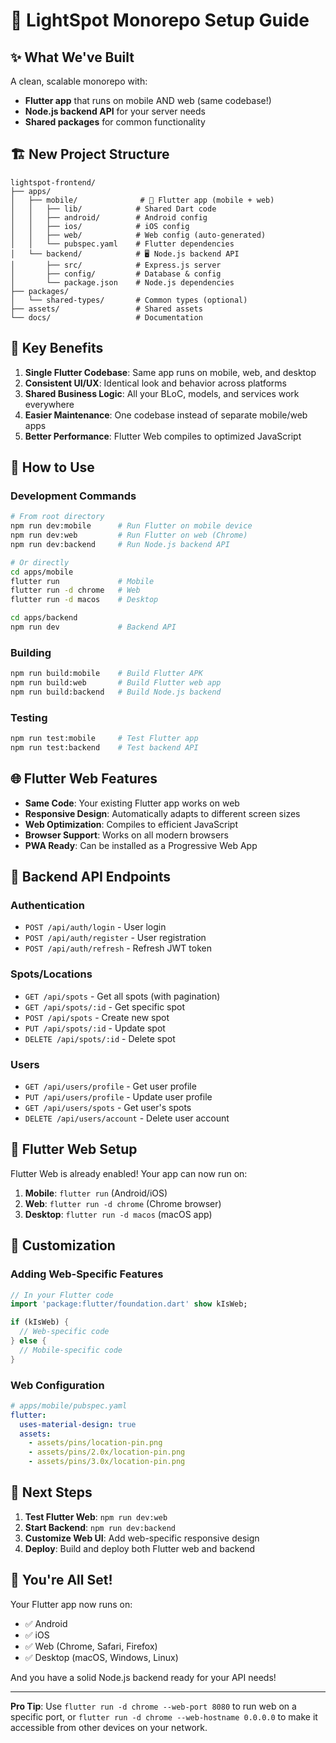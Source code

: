 # 🚀 LightSpot Monorepo Setup Guide

## ✨ What We've Built

A clean, scalable monorepo with:
- **Flutter app** that runs on mobile AND web (same codebase!)
- **Node.js backend API** for your server needs
- **Shared packages** for common functionality

## 🏗️ New Project Structure

```
lightspot-frontend/
├── apps/
│   ├── mobile/              # 🎯 Flutter app (mobile + web)
│   │   ├── lib/            # Shared Dart code
│   │   ├── android/        # Android config
│   │   ├── ios/            # iOS config
│   │   ├── web/            # Web config (auto-generated)
│   │   └── pubspec.yaml    # Flutter dependencies
│   └── backend/            # 🖥️ Node.js backend API
│       ├── src/            # Express.js server
│       ├── config/         # Database & config
│       └── package.json    # Node.js dependencies
├── packages/
│   └── shared-types/       # Common types (optional)
├── assets/                 # Shared assets
└── docs/                   # Documentation
```

## 🎯 Key Benefits

1. **Single Flutter Codebase**: Same app runs on mobile, web, and desktop
2. **Consistent UI/UX**: Identical look and behavior across platforms
3. **Shared Business Logic**: All your BLoC, models, and services work everywhere
4. **Easier Maintenance**: One codebase instead of separate mobile/web apps
5. **Better Performance**: Flutter Web compiles to optimized JavaScript

## 🚀 How to Use

### Development Commands

```bash
# From root directory
npm run dev:mobile      # Run Flutter on mobile device
npm run dev:web         # Run Flutter on web (Chrome)
npm run dev:backend     # Run Node.js backend API

# Or directly
cd apps/mobile
flutter run             # Mobile
flutter run -d chrome   # Web
flutter run -d macos    # Desktop

cd apps/backend
npm run dev             # Backend API
```

### Building

```bash
npm run build:mobile    # Build Flutter APK
npm run build:web       # Build Flutter web app
npm run build:backend   # Build Node.js backend
```

### Testing

```bash
npm run test:mobile     # Test Flutter app
npm run test:backend    # Test backend API
```

## 🌐 Flutter Web Features

- **Same Code**: Your existing Flutter app works on web
- **Responsive Design**: Automatically adapts to different screen sizes
- **Web Optimization**: Compiles to efficient JavaScript
- **Browser Support**: Works on all modern browsers
- **PWA Ready**: Can be installed as a Progressive Web App

## 🔧 Backend API Endpoints

### Authentication
- `POST /api/auth/login` - User login
- `POST /api/auth/register` - User registration
- `POST /api/auth/refresh` - Refresh JWT token

### Spots/Locations
- `GET /api/spots` - Get all spots (with pagination)
- `GET /api/spots/:id` - Get specific spot
- `POST /api/spots` - Create new spot
- `PUT /api/spots/:id` - Update spot
- `DELETE /api/spots/:id` - Delete spot

### Users
- `GET /api/users/profile` - Get user profile
- `PUT /api/users/profile` - Update user profile
- `GET /api/users/spots` - Get user's spots
- `DELETE /api/users/account` - Delete user account

## 📱 Flutter Web Setup

Flutter Web is already enabled! Your app can now run on:

1. **Mobile**: `flutter run` (Android/iOS)
2. **Web**: `flutter run -d chrome` (Chrome browser)
3. **Desktop**: `flutter run -d macos` (macOS app)

## 🎨 Customization

### Adding Web-Specific Features

```dart
// In your Flutter code
import 'package:flutter/foundation.dart' show kIsWeb;

if (kIsWeb) {
  // Web-specific code
} else {
  // Mobile-specific code
}
```

### Web Configuration

```yaml
# apps/mobile/pubspec.yaml
flutter:
  uses-material-design: true
  assets:
    - assets/pins/location-pin.png
    - assets/pins/2.0x/location-pin.png
    - assets/pins/3.0x/location-pin.png
```

## 🔄 Next Steps

1. **Test Flutter Web**: `npm run dev:web`
2. **Start Backend**: `npm run dev:backend`
3. **Customize Web UI**: Add web-specific responsive design
4. **Deploy**: Build and deploy both Flutter web and backend

## 🎉 You're All Set!

Your Flutter app now runs on:
- ✅ Android
- ✅ iOS  
- ✅ Web (Chrome, Safari, Firefox)
- ✅ Desktop (macOS, Windows, Linux)

And you have a solid Node.js backend ready for your API needs!

---

**Pro Tip**: Use `flutter run -d chrome --web-port 8080` to run web on a specific port, or `flutter run -d chrome --web-hostname 0.0.0.0` to make it accessible from other devices on your network.
